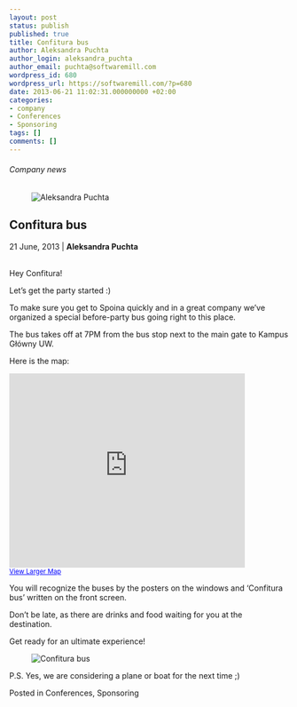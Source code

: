 ```yaml
---
layout: post
status: publish
published: true
title: Confitura bus
author: Aleksandra Puchta
author_login: aleksandra_puchta
author_email: puchta@softwaremill.com
wordpress_id: 680
wordpress_url: https://softwaremill.com/?p=680
date: 2013-06-21 11:02:31.000000000 +02:00
categories:
- company
- Conferences
- Sponsoring
tags: []
comments: []
---
```


<h6>Company news</h6>
<div class="post-header clearfix">
<figure><div class="image"><img src="https://softwaremill.com/wp-content/uploads/2013/04/puchta.jpg" alt="Aleksandra Puchta"></div></figure><div class="title">
<h2 class="font-dark-blue font-normal">Confitura bus</h2>21 June, 2013 | <b>Aleksandra Puchta</b><br><br>
</div>
</div>
<div class="post-rows">
<div class="text">
<p>Hey Confitura!</p>
<p>Let’s get the party started :)</p>
<p>To make sure you get to Spoina quickly and in a great company we’ve organized a special before-party bus going right to this place.</p>
<p>The bus takes off at 7PM from the bus stop next to the main gate to Kampus Główny UW.</p>
<p>Here is the map:</p>
</div>
<div class="text">
<p><iframe src="https://maps.google.com/maps?f=d&amp;source=embed&amp;saddr=52.240957,21.018948&amp;daddr=52.2408407,21.0190299+to:Krakowskie+Przedmie%C5%9Bcie&amp;hl=en&amp;geocode=FT0iHQMdRLlAAQ%3BFcghHQMdlblAASnV7MNtXsweRzESs48pGhwTLg%3BFQgcHQMdNbJAAQ&amp;sll=52.239514,21.017599&amp;sspn=0.000993,0.001725&amp;t=m&amp;dirflg=w&amp;mra=dme&amp;mrsp=2&amp;sz=20&amp;via=1&amp;ie=UTF8&amp;ll=52.240297,21.018251&amp;spn=0.002299,0.00456&amp;z=17&amp;output=embed" height="350" width="425" frameborder="0" marginwidth="0" marginheight="0" scrolling="no"></iframe><br><small><a style="color: #0000ff; text-align: left;" href="https://maps.google.com/maps?f=d&amp;source=embed&amp;saddr=52.240957,21.018948&amp;daddr=52.2408407,21.0190299+to:Krakowskie+Przedmie%C5%9Bcie&amp;hl=en&amp;geocode=FT0iHQMdRLlAAQ%3BFcghHQMdlblAASnV7MNtXsweRzESs48pGhwTLg%3BFQgcHQMdNbJAAQ&amp;sll=52.239514,21.017599&amp;sspn=0.000993,0.001725&amp;t=m&amp;dirflg=w&amp;mra=dme&amp;mrsp=2&amp;sz=20&amp;via=1&amp;ie=UTF8&amp;ll=52.240297,21.018251&amp;spn=0.002299,0.00456&amp;z=17">View Larger Map</a></small></p>
</div>
<div class="text">
<p>You will recognize the buses by the posters on the windows and ‘Confitura bus’ written on the front screen.</p>
<p>Don’t be late, as there are drinks and food waiting for you at the destination. </p>
<p>Get ready for an ultimate experience!</p>
</div>
<figure><img src="https://softwaremill.com/wp-content/uploads/2013/07/medium.png" alt="Confitura bus"></figure><div class="text">
<p>P.S. Yes, we are considering a plane or boat for the next time ;) </p>
</div>
</div>
<div class="post-footer">Posted in Conferences, Sponsoring</div>

